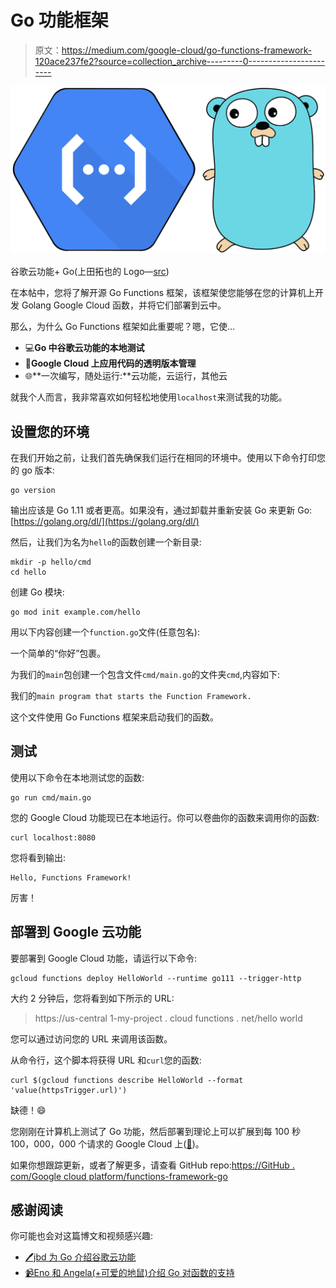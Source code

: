 # Go 功能框架

> 原文：<https://medium.com/google-cloud/go-functions-framework-120ace237fe2?source=collection_archive---------0----------------------->

![](img/4fd5d6458dc2d9573aba40017fdad5e7.png)

谷歌云功能+ Go(上田拓也的 Logo—[src](https://github.com/golang-samples/gopher-vector))

在本帖中，您将了解开源 Go Functions 框架，该框架使您能够在您的计算机上开发 Golang Google Cloud 函数，并将它们部署到云中。

那么，为什么 Go Functions 框架如此重要呢？嗯，它使…

*   💻**Go 中谷歌云功能的本地测试**
*   🔢**Google Cloud 上应用代码的透明版本管理**
*   🌐**一次编写，随处运行:**云功能，云运行，其他云

就我个人而言，我非常喜欢如何轻松地使用`localhost`来测试我的功能。

## 设置您的环境

在我们开始之前，让我们首先确保我们运行在相同的环境中。使用以下命令打印您的 go 版本:

```
go version
```

输出应该是 Go 1.11 或者更高。如果没有，通过卸载并重新安装 Go 来更新 Go:[https://golang.org/dl/](https://golang.org/dl/)

然后，让我们为名为`hello`的函数创建一个新目录:

```
mkdir -p hello/cmd
cd hello
```

创建 Go 模块:

```
go mod init example.com/hello
```

用以下内容创建一个`function.go`文件(任意包名):

一个简单的“你好”包裹。

为我们的`main`包创建一个包含文件`cmd/main.go`的文件夹`cmd`,内容如下:

我们的`main program that starts the Function Framework.`

这个文件使用 Go Functions 框架来启动我们的函数。

## 测试

使用以下命令在本地测试您的函数:

```
go run cmd/main.go
```

您的 Google Cloud 功能现已在本地运行。你可以卷曲你的函数来调用你的函数:

```
curl localhost:8080
```

您将看到输出:

```
Hello, Functions Framework!
```

厉害！

## 部署到 Google 云功能

要部署到 Google Cloud 功能，请运行以下命令:

```
gcloud functions deploy HelloWorld --runtime go111 --trigger-http
```

大约 2 分钟后，您将看到如下所示的 URL:

> https://us-central 1-my-project . cloud functions . net/hello world

您可以通过访问您的 URL 来调用该函数。

从命令行，这个脚本将获得 URL 和`curl`您的函数:

```
curl $(gcloud functions describe HelloWorld --format 'value(httpsTrigger.url)')
```

缺德！😄

您刚刚在计算机上测试了 Go 功能，然后部署到理论上可以扩展到每 100 秒 100，000，000 个请求的 Google Cloud 上([🔗](https://cloud.google.com/functions/quotas))。

如果你想跟踪更新，或者了解更多，请查看 GitHub repo:[https://GitHub . com/Google cloud platform/functions-framework-go](https://github.com/GoogleCloudPlatform/functions-framework-go)

## 感谢阅读

你可能也会对这篇博文和视频感兴趣:

*   [🖊️jbd 为 Go 介绍谷歌云功能](/google-cloud/google-cloud-functions-for-go-57e4af9b10da)
*   [📹Eno 和 Angela(+可爱的地鼠)介绍 Go 对函数的支持](https://www.youtube.com/watch?v=RbnyUpVRq_4)